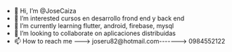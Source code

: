 - 👋 Hi, I’m @JoseCaiza
- 👀 I’m interested cursos en desarrollo frond end y back end
- 🌱 I’m currently learning flutter, android, firebase, mysql
- 💞️ I’m looking to collaborate on aplicaciones distribuidas
- 📫 How to reach me ---> joseru82@hotmail.com-------> 0984552122

<!---
JoseCaiza/JoseCaiza is a ✨ special ✨ repository because its `README.md` (this file) appears on your GitHub profile.
You can click the Preview link to take a look at your changes.
--->
